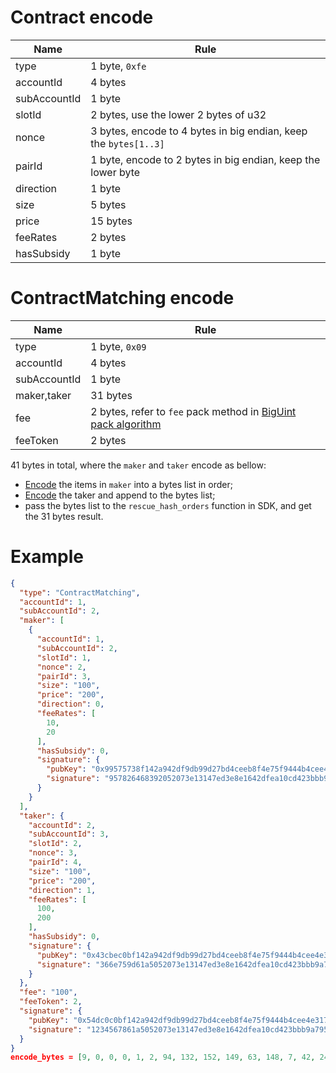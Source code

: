 
# Contract encode

| Name  | Rule                                                             |
|-------|------------------------------------------------------------------|
|type | 1 byte, `0xfe`                                                   |
|accountId | 4 bytes                                                          |
|subAccountId| 1 byte                                                           |
|slotId | 2 bytes, use the lower 2 bytes of u32                            |
|nonce | 3 bytes, encode to 4 bytes in big endian, keep the `bytes[1..3]` |
|pairId | 1 byte, encode to 2 bytes in big endian, keep the lower byte     |
|direction | 1 byte                                                           |
|size | 5 bytes                                                          |
|price | 15 bytes                                                         |
|feeRates | 2 bytes                                                          |
| hasSubsidy | 1 byte                                                           |

# ContractMatching encode

| Name         | Rule                                    |
|--------------|-----------------------------------------|
| type         | 1 byte, `0x09`                        |
| accountId    | 4 bytes                                 |
| subAccountId | 1 byte                                  |
| maker,taker  | 31 bytes                                |
| fee          | 2 bytes, refer to `fee` pack method in [BigUint pack algorithm](#biguint-pack-algorithm) |
| feeToken     | 2 bytes                                 |

41 bytes in total, where the `maker` and `taker` encode as bellow:
* [Encode](#contract-encode) the items in `maker` into a bytes list in order;
* [Encode](#contract-encode) the taker and append to the bytes list;
* pass the bytes list to the `rescue_hash_orders` function in SDK, and get the 31 bytes result.

# Example

```json
{
  "type": "ContractMatching",
  "accountId": 1,
  "subAccountId": 2,
  "maker": [
    {
      "accountId": 1,
      "subAccountId": 2,
      "slotId": 1,
      "nonce": 2,
      "pairId": 3,
      "size": "100",
      "price": "200",
      "direction": 0,
      "feeRates": [
        10,
        20
      ],
      "hasSubsidy": 0,
      "signature": {
        "pubKey": "0x99575738f142a942df9db99d27bd4ceeb8f4e75f9444b4cee4e3170965854404",
        "signature": "957826468392052073e13147ed3e8e1642dfea10cd423bbb9a795932a15a4c122fa5e71c35a7d59198fa2d7ed28bb1f44e5c5392049607347855243ddc027d00"
      }
    }
  ],
  "taker": {
    "accountId": 2,
    "subAccountId": 3,
    "slotId": 2,
    "nonce": 3,
    "pairId": 4,
    "size": "100",
    "price": "200",
    "direction": 1,
    "feeRates": [
      100,
      200
    ],
    "hasSubsidy": 0,
    "signature": {
      "pubKey": "0x43cbec0bf142a942df9db99d27bd4ceeb8f4e75f9444b4cee4e3170965854404",
      "signature": "366e759d61a5052073e13147ed3e8e1642dfea10cd423bbb9a795932a15a4c122fa5e71c35a7d59198fa2d7ed28bb1f44e5c5392049607347855243ddc027d00"
    }
  },
  "fee": "100",
  "feeToken": 2,
  "signature": {
    "pubKey": "0x54dc0c0bf142a942df9db99d27bd4ceeb8f4e75f9444b4cee4e3170965854404",
    "signature": "1234567861a5052073e13147ed3e8e1642dfea10cd423bbb9a795932a15a4c122fa5e71c35a7d59198fa2d7ed28bb1f44e5c5392049607347855243ddc027d00"
  }
}
encode_bytes = [9, 0, 0, 0, 1, 2, 94, 132, 152, 149, 63, 148, 7, 42, 244, 97, 249, 239, 244, 227, 182, 160, 60, 184, 251, 76, 217, 159, 248, 7, 140, 72, 246, 187, 137, 19, 213, 0, 2, 12, 128]
```
